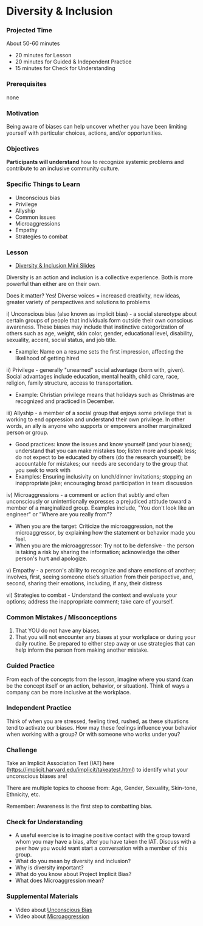 # Diversity & Inclusion

### Projected Time
 About 50-60 minutes
- 20 minutes for Lesson
- 20 minutes for Guided & Independent Practice
- 15 minutes for Check for Understanding

### Prerequisites
none

### Motivation
Being aware of biases can help uncover whether you have been limiting yourself with particular choices, actions, and/or opportunities. 

### Objectives
**Participants will understand** how to recognize systemic problems and contribute to an inclusive community culture.

### Specific Things to Learn
- Unconscious bias
- Privilege
- Allyship
- Common issues
- Microaggressions
- Empathy
- Strategies to combat

### Lesson
- [Diversity & Inclusion Mini Slides](https://docs.google.com/presentation/d/1_QyXF5TGja-PhSgJUiuFKqLafbyQ_q3gvzEbDMkdBIg/edit#slide=id.p)

Diversity is an action and inclusion is a collective experience. Both is more powerful than either are on their own. 

Does it matter? Yes! Diverse voices = increased creativity, new ideas, greater variety of perspectives and solutions to problems

i) Unconscious bias (also known as implicit bias) - a social stereotype about certain groups of people that individuals form outside their own conscious awareness. These biases may include that instinctive categorization of others such as age, weight, skin color, gender, educational level, disability, sexuality, accent, social status, and job title.  
- Example: Name on a resume sets the first impression, affecting the likelihood of getting hired

ii) Privilege - generally "unearned" social advantage (born with, given). Social advantages include education, mental health, child care, race, religion, family structure, access to transportation. 
- Example: Christian privilege means that holidays such as Christmas are recognized and practiced in December.
	
iii) Allyship - a member of a social group that enjoys some privilege that is working to end oppression and understand their own privilege. In other words, an ally is anyone who supports or empowers another marginalized person or group. 
- Good practices: know the issues and know yourself (and your biases); understand that you can make mistakes too; listen more and speak less; do not expect to be educated by others (do the research yourself); be accountable for mistakes; our needs are secondary to the group that you seek to work with  
- Examples: Ensuring inclusivity on lunch/dinner invitations; stopping an inappropriate joke; encouraging broad        participation in team discussion

iv) Microaggressions - a comment or action that subtly and often unconsciously or unintentionally expresses a prejudiced attitude toward a member of a marginalized group. Examples include, "You don't look like an engineer" or "Where are you really from"? 
- When you are the target: Criticize the microaggression, not the microaggressor, by explaining how the statement or 	  behavior made you feel. 
- When you are the microaggressor: Try not to be defensive - the person is taking a risk by sharing the information; 	acknowledge the other person's hurt and apologize.
	
v) Empathy - a person's ability to recognize and share emotions of another; involves, first, seeing someone else’s situation from their perspective, and, second, sharing their emotions, including, if any, their distress

vi) Strategies to combat - Understand the context and evaluate your options; address the inappropriate comment; take care of yourself.


### Common Mistakes / Misconceptions

1) That YOU do not have any biases. 
2) That you will not encounter any biases at your workplace or during your daily routine. Be prepared to either step away or use strategies that can help inform the person from making another mistake. 

### Guided Practice

From each of the concepts from the lesson, imagine where you stand (can be the concept itself or an action, behavior, or situation). Think of ways a company can be more inclusive at the workplace.

### Independent Practice

Think of when you are stressed, feeling tired, rushed, as these situations tend to activate our biases. How may these feelings influence your behavior when working with a group? Or with someone who works under you?


### Challenge

Take an Implicit Association Test (IAT) here (https://implicit.harvard.edu/implicit/takeatest.html) to identify what your unconscious biases are!

There are multiple topics to choose from: Age, Gender, Sexuality, Skin-tone, Ethnicity, etc. 

Remember: Awareness is the first step to combatting bias.

### Check for Understanding

- A useful exercise is to imagine positive contact with the group toward whom you may have a bias, after you have taken the IAT. Discuss with a peer how you would want start a conversation with a member of this group. 
- What do you mean by diversity and inclusion?
- Why is diversity important?
- What do you know about Project Implicit Bias?
- What does Microaggression mean? 

### Supplemental Materials

- Video about [Unconscious Bias](https://www.youtube.com/watch?v=dloCJq8shZE)
- Video about [Microaggression](https://www.youtube.com/watch?v=bjzWENcW6NQ)
